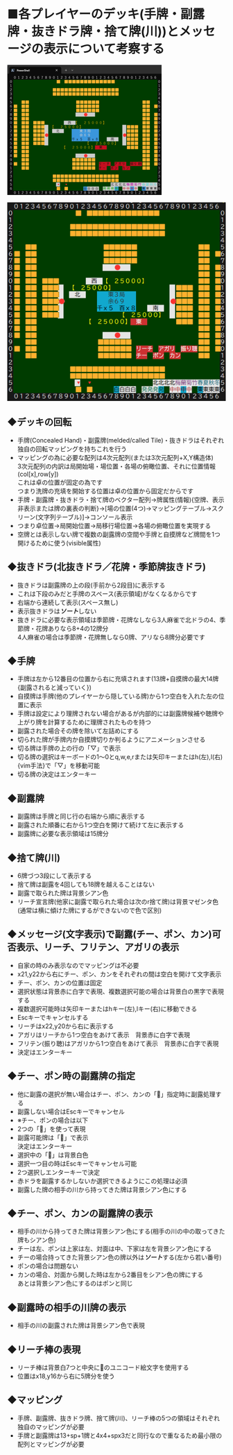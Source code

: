# ■各プレイヤーのデッキ(手牌・副露牌・抜きドラ牌・捨て牌(川))とメッセージの表示について考察する
![PowerShell](thumb_プレイヤーデッキ.png)

![VSCodeTerminalPowerShell](プレイヤーデッキ2.png)
## ◆デッキの回転
- 手牌(Concealed Hand)・副露牌(melded/called Tile)・抜きドラはそれぞれ独自の回転マッピングを持ちこれを行う
- マッピングの為に必要な配列は4次元配列(または3次元配列+X,Y構造体)<br>3次元配列の内訳は局開始場・場位置・各場の俯瞰位置、それに位置情報(col\[x\],row\[y\])<br>これは卓の位置が固定の為です<br>つまり洗牌の充填を開始する位置は卓の位置から固定だからです
- 手牌・副露牌・抜きドラ・捨て牌のベクター配列→牌属性(情報)\{空牌、表示非表示または牌の裏表の判断\}→\[場の位置(4つ)→マッピングテーブル→スクリーン(文字列テーブル)\]→コンソール表示
- つまり卓位置→局開始位置→局移行場位置→各場の俯瞰位置を実現する
- 空牌とは表示しない牌で複数の副露牌の空間や手牌と自摸牌など牌間を1つ開けるために使う(visible属性)

## ◆抜きドラ(北抜きドラ／花牌・季節牌抜きドラ)
- 抜きドラは副露牌の上の段(手前から2段目)に表示する
- これは下段のみだと手牌のスペース(表示領域)がなくなるからです
- 右端から連続して表示(スペース無し)
- 表示抜きドラは***ソート***しない
- 抜きドラに必要な表示領域は季節牌・花牌なしなら3人麻雀で北ドラの4、季節牌・花牌ありなら8+4の12牌分<br>4人麻雀の場合は季節牌・花牌無しなら0牌、アリなら8牌分必要です

## ◆手牌
- 手牌は左から12番目の位置から右に充填されます(13牌+自摸牌の最大14牌{副露されると減っていく})
- 自摸牌は手牌(他のプレイヤーから隠している牌)から1つ空白を入れた左の位置に表示
- 手牌は設定により理牌されない場合があるが内部的には副露牌候補や聴牌や上がり牌を計算するために理牌されたものを持つ
- 副露された場合その牌を除いて左詰めにする
- 切られた牌が手牌内か自摸牌切りか判るようにアニメーションさせる
- 切る牌は手牌の上の行の「▽」で表示
- 切る牌の選択はキーボードの1～0とq,w,e,rまたは矢印キーまたはh(左),l(右){vim手法}で「▽」を移動可能
- 切る牌の決定はエンターキー

## ◆副露牌
- 副露牌は手牌と同じ行の右端から順に表示する
- 副露された順番に右から1つ空白を開けて続けて左に表示する
- 副露牌に必要な表示領域は15牌分

## ◆捨て牌(川)
- 6牌づつ3段にして表示する
- 捨て牌は副露を4回しても18牌を越えることはない
- 副露で取られた牌は背景シアン色
- リーチ宣言牌(他家に副露で取られた場合は次のr捨て牌)は背景マゼンタ色<br>(通常は横に傾けた牌にするができないので色で区別)

## ◆メッセージ(文字表示)で副露(チー、ポン、カン)可否表示、リーチ、フリテン、アガリの表示
- 自家の時のみ表示なのでマッピングは不必要
- x21,y22から右にチー、ポン、カンをそれぞれの間は空白を開けて文字表示
- チー、ポン、カンの位置は固定
- 選択状態は背景赤に白字で表現、複数選択可能の場合は背景白の黒字で表現する
- 複数選択可能時は矢印キーまたはhキー(左),lキー(右)に移動できる
- Escキーでキャンセルする
- リーチはx22,y20から右に表示する
- アガリはリーチから1つ空白をあけて表示　背景赤に白字で表現
- フリテン(振り聴)はアガリから1つ空白をあけて表示　背景赤に白字で表現
- 決定はエンターキー

## ◆チー、ポン時の副露牌の指定
- 他に副露の選択が無い場合はチー、ポン、カンの「🔻」指定時に副露処理する
- 副露しない場合はEscキーでキャンセル
- ※チー、ポンの場合は以下
- 2つの「🔻」を使って表現
- 副露可能牌は「🔻」で表示<br>決定はエンターキー
- 選択中の「🔻」は背景白色
- 選択一つ目の時はEscキーでキャンセル可能
- 2つ選択しエンターキーで決定
- 赤ドラを副露するかしないか選択できるようにこの処理は必須
- 副露した牌の相手の川から持ってきた牌は背景シアン色にする

## ◆チー、ポン、カンの副露牌の表示
- 相手の川から持ってきた牌は背景シアン色にする(相手の川の中の取ってきた牌もシアン色)
- チーは左、ポンは上家は左、対面は中、下家は左を背景シアン色にする
- チーの場合持ってきた背景シアン色の牌以外は***ソート***する(左から若い番号)
- ポンの場合は問題ない
- カンの場合、対面から関した時は左から2番目をシアン色の牌にする<br>あとは背景シアン色にするのはポンと同じ

## ◆副露時の相手の川牌の表示
- 相手の川の副露された牌は背景シアン色で表現

## ◆リーチ棒の表現
- リーチ棒は背景白7つと中央に🔴のユニコード絵文字を使用する
- 位置はx18,y16から右に5牌分を使う

## ◆マッピング
- 手牌、副露牌、抜きドラ牌、捨て牌(川)、リーチ棒の5つの領域はそれぞれ独自のマッピングが必要
- 手牌と副露牌は13+sp+1牌と4x4+spx3だと同行なので重なるため最小限の配列とマッピングが必要